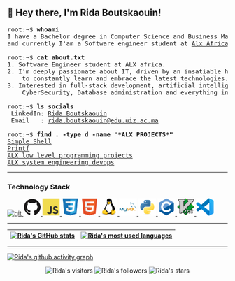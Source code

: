 ## 🚀 Hey there, I'm Rida Boutskaouin!

<pre>
root:~$ <strong>whoami</strong>
I have a Bachelor degree in Computer Science and Business Management,
and currently I'am a Software engineer student at <a href="https://www.alxafrica.com">Alx Africa</a>.

root:~$ <strong>cat about.txt</strong>
1. Software Engineer student at ALX africa.
2. I'm deeply passionate about IT, driven by an insatiable hunger
    to constantly learn and embrace the latest technologies.
3. Interested in full-stack development, artificial intelligence,
    CyberSecurity, Database administration and everything in between.
 
root:~$ <strong>ls socials</strong>
 LinkedIn: <a href="https://www.linkedin.com/in/rida-boutskaouin">Rida Boutskaouin</a>
 Email   : <a href="mailto:rida.boutskaouin@edu.uiz.ac.ma">rida.boutskaouin@edu.uiz.ac.ma</a>

root:~$ <strong>find . -type d -name "*ALX PROJECTS*"</strong>
<a href="https://github.com/RidaBoutskaouin/simple_shell">Simple Shell</a>
<a href="https://github.com/sabmr24/printf">Printf</a>
<a href="https://github.com/RidaBoutskaouin/alx-low_level_programming">ALX low level programming projects</a>
<a href="https://github.com/RidaBoutskaouin/alx-system_engineering-devops">ALX system engineering devops</a>
</pre>

---------------
### Technology Stack

<a href="https://git-scm.com/" target="_blank" rel="noreferrer"> <img src="https://www.vectorlogo.zone/logos/git-scm/git-scm-icon.svg" alt="git" width="40" height="40"/> </a> <a href="https://github.com/" target="_blank" rel="noreferrer"> <img src="https://raw.githubusercontent.com/devicons/devicon/master/icons/github/github-original.svg" alt="git" width="40" height="40"/> </a> <a href="https://developer.mozilla.org/en-US/docs/Web/JavaScript" target="_blank" rel="noreferrer"> <img src="https://raw.githubusercontent.com/devicons/devicon/master/icons/javascript/javascript-original.svg" alt="javascript" width="40" height="40"/> </a>  <a href="https://developer.mozilla.org/en-US/docs/Web/CSS" target="_blank" rel="noreferrer"> <img src="https://raw.githubusercontent.com/devicons/devicon/master/icons/css3/css3-original.svg" alt="vim" width="40" height="40"/> </a> <a href="https://developer.mozilla.org/en-US/docs/Web/HTML" target="_blank" rel="noreferrer"> <img src="https://raw.githubusercontent.com/devicons/devicon/master/icons/html5/html5-original.svg" alt="vim" width="40" height="40"/> </a> <a href="https://www.linux.org/" target="_blank" rel="noreferrer"> <img src="https://raw.githubusercontent.com/devicons/devicon/master/icons/linux/linux-original.svg" alt="linux" width="40" height="40"/> </a> <a href="https://www.mysql.com/" target="_blank" rel="noreferrer"> <img src="https://raw.githubusercontent.com/devicons/devicon/master/icons/mysql/mysql-original-wordmark.svg" alt="mysql" width="40" height="40"/> </a> <a href="https://www.python.org" target="_blank" rel="noreferrer"> <img src="https://raw.githubusercontent.com/devicons/devicon/master/icons/python/python-original.svg" alt="python" width="40" height="40"/> </a>  <a href="https://gcc.gnu.org/" target="_blank" rel="noreferrer"> <img src="https://raw.githubusercontent.com/devicons/devicon/master/icons/c/c-original.svg" alt="C" width="40" height="40"/> </a> <a href="https://nvchad.com" target="_blank" rel="noreferrer"> <img src="https://raw.githubusercontent.com/devicons/devicon/master/icons/vim/vim-original.svg" alt="vim" width="40" height="40"/> </a> <a href="https://code.visualstudio.com/" target="_blank" rel="noreferrer"> <img src="https://raw.githubusercontent.com/devicons/devicon/master/icons/vscode/vscode-original.svg" alt="vim" width="40" height="40"/> </a>

---------------

| [![Rida's GitHub stats](https://github-readme-stats.vercel.app/api?username=RidaBoutskaouin&count_private=true&show_icons=true&hide=issues&hide_border=true&theme=github_dark_dimmed)](https://github.com/RidaBoutskaouin?tab=repositories) | [![Rida's most used languages](https://github-readme-stats.vercel.app/api/top-langs/?username=RidaBoutskaouin&layout=compact&hide_border=true&theme=github_dark_dimmed)](https://github.com/RidaBoutskaouin?tab=repositories) |
|:-:|:-:| 

---------------

[![Rida's github activity graph](https://github-readme-activity-graph.vercel.app/graph?username=RidaBoutskaouin&theme=github-compact)](https://github.com/ashutosh00710/github-readme-activity-graph)


<p align="center">
	<img alt="Rida's visitors" src="https://komarev.com/ghpvc/?username=RidaBoutskaouin&color=1F51FF&style=flat&label=visitors" />
	<img alt="Rida's followers" src="https://img.shields.io/github/followers/RidaBoutskaouin?color=1F51FF&style=flat&label=followers" />
	<img alt="Rida's stars" src="https://img.shields.io/github/stars/RidaBoutskaouin?color=1F51FF&style=flat&label=stars" />
</p>
